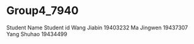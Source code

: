 # Group4_7940
Student Name      Student id
Wang Jiabin       19403232
Ma Jingwen        19437307
Yang Shuhao       19434499
